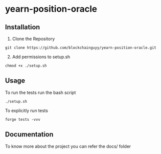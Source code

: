 # yearn-position-oracle

## Installation

1. Clone the Repository

```properties
git clone https://github.com/blockchainguyy/yearn-position-oracle.git
```

2. Add permissions to setup.sh

```properties
chmod +x ./setup.sh
```

## Usage

To run the tests run the bash script

```properties
./setup.sh
```

To explicitly run tests
```properties
forge tests -vvv
```

## Documentation

To know more about the project you can refer the docs/ folder